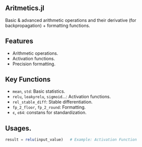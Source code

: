 ## Aritmetics.jl

Basic & advanced arithmetic operations and their derivative (for backpropagation) + formatting functions.

## Features
- Arithmetic operations.
- Activation functions.
- Precision formatting.

## Key Functions
- `mean`, `std`: Basic statistics.
- `relu`, `leakyrelu`, `sigmoid`...: Activation functions.
- `rel_stable_diff`: Stable differentiation.
- `fp_2_floor`, `fp_2_round`: Formatting.
- `ϵ`, `ϵ64`: constans for standardization.

## Usages.
```julia
result = relu(input_value)   # Example: Activation Function
```
